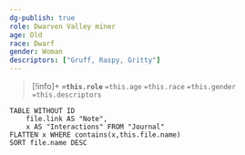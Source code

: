 ```yaml
---
dg-publish: true
role: Dwarven Valley miner
age: Old
race: Dwarf
gender: Woman
descriptors: ["Gruff, Raspy, Gritty"]
---
```


> [!info]+
> **`=this.role`**
> `=this.age` `=this.race` `=this.gender`
> `=this.descriptors`

```dataview
TABLE WITHOUT ID
	file.link AS "Note", 
	x AS "Interactions" FROM "Journal"
FLATTEN x WHERE contains(x,this.file.name) 
SORT file.name DESC
```
